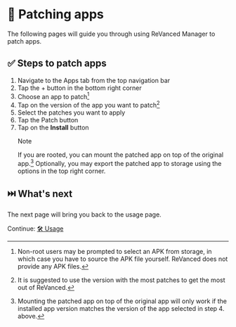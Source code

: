 # 🧩 Patching apps

The following pages will guide you through using ReVanced Manager to patch apps.

## ✅ Steps to patch apps

1. Navigate to the Apps tab from the top navigation bar
2. Tap the + button in the bottom right corner
3. Choose an app to patch[^1]
4. Tap on the version of the app you want to patch[^2]
5. Select the patches you want to apply
6. Tap the Patch button
7. Tap on the **Install** button
   > [!Note]
   > If you are rooted, you can mount the patched app on top of the original app.[^3]
   > Optionally, you may export the patched app to storage using the options in the top right corner.

[^1]: Non-root users may be prompted to select an APK from storage, in which case you have to source the APK file yourself. ReVanced does not provide any APK files.
[^2]: It is suggested to use the version with the most patches to get the most out of ReVanced.
[^3]: Mounting the patched app on top of the original app will only work if the installed app version matches the version of the app selected in step 4. above.

## ⏭️ What's next

The next page will bring you back to the usage page.

Continue: [🛠️ Usage](2_usage.md)
